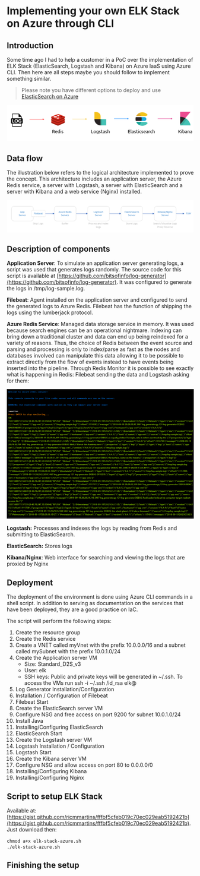 # Implementing your own ELK Stack on Azure through CLI

## Introduction
Some time ago I had to help a customer in a PoC over the implementation of ELK Stack (ElasticSearch, Logstash and Kibana) on Azure IaaS using Azure CLI. Then here are all steps maybe you should follow to implement something similar.

> Please note you have different options to deploy and use [ElasticSearch on Azure](https://azure.microsoft.com/en-us/overview/linux-on-azure/elastic/)

![elk](/elk-stack.png)

## Data flow

The illustration below refers to the logical architecture implemented to prove the concept. This architecture includes an application server, the Azure Redis service, a server with Logstash, a server with ElasticSearch and a server with Kibana and a web service (Nginx) installed.

![flow](/flow.png)


## Description of components

**Application Server**: To simulate an application server generating logs, a script was used that generates logs randomly. The source code for this script is available at [https://github.com/bitsofinfo/log-generator](https://github.com/bitsofinfo/log-generator). It was configured to generate the logs in /tmp/log-sample.log.

**Filebeat**: Agent installed on the application server and configured to send the generated logs to Azure Redis. Filebeat has the function of shipping the logs using the lumberjack protocol.

**Azure Redis Service**: Managed data storage service in memory. It was used because search engines can be an operational nightmare. Indexing can bring down a traditional cluster and data can end up being reindexed for a variety of reasons. Thus, the choice of Redis between the event source and parsing and processing is only to index/parse as fast as the nodes and databases involved can manipulate this data allowing it to be possible to extract directly from the flow of events instead to have events being inserted into the pipeline. Through Redis Monitor it is possible to see exactly what is happening in Redis: Filebeat sending the data and Logstash asking for them:

![redis](/redis-console.png)

**Logstash:** Processes and indexes the logs by reading from Redis and submitting to ElasticSearch.

**ElasticSearch:** Stores logs

**Kibana/Nginx**: Web interface for searching and viewing the logs that are proxied by Nginx

## Deployment

The deployment of the environment is done using Azure CLI commands in a shell script. In addition to serving as documentation on the services that have been deployed, they are a  good practice on IaC.

The script will perform the following steps:

1. Create the resource group
2. Create the Redis service
3. Create a VNET called myVnet with the prefix 10.0.0.0/16 and a subnet called mySubnet with the prefix 10.0.1.0/24
4. Create the Application server VM
   * Size: Standard_D2S_v3
   * User: elk
   * SSH keys: Public and private keys will be generated in ~/.ssh. To access the VMs run ssh -i ~/.ssh /id_rsa elk@<ip>
5. Log Generator Installation/Configuration
6. Installation / Configuration of Filebeat
7. Filebeat Start
8. Create the ElasticSearch server VM
9. Configure NSG and free access on port 9200 for subnet 10.0.1.0/24
10. Install Java
11. Installing/Configuring ElasticSearch
12. ElasticSearch Start
13. Create the Logstash server VM
14. Logstash Installation / Configuration
15. Logstash Start
16. Create the Kibana server VM
17. Configure NSG and allow access on port 80 to 0.0.0.0/0
18. Installing/Configuring Kibana
19. Installing/Configuring Nginx

## Script to setup ELK Stack

Available at: [https://gist.github.com/ricmmartins/fffbf5cfeb019c70ec029eab5192421b](https://gist.github.com/ricmmartins/fffbf5cfeb019c70ec029eab5192421b). Just download then:

```
chmod a+x elk-stack-azure.sh
./elk-stack-azure.sh
```

## Finishing the setup
